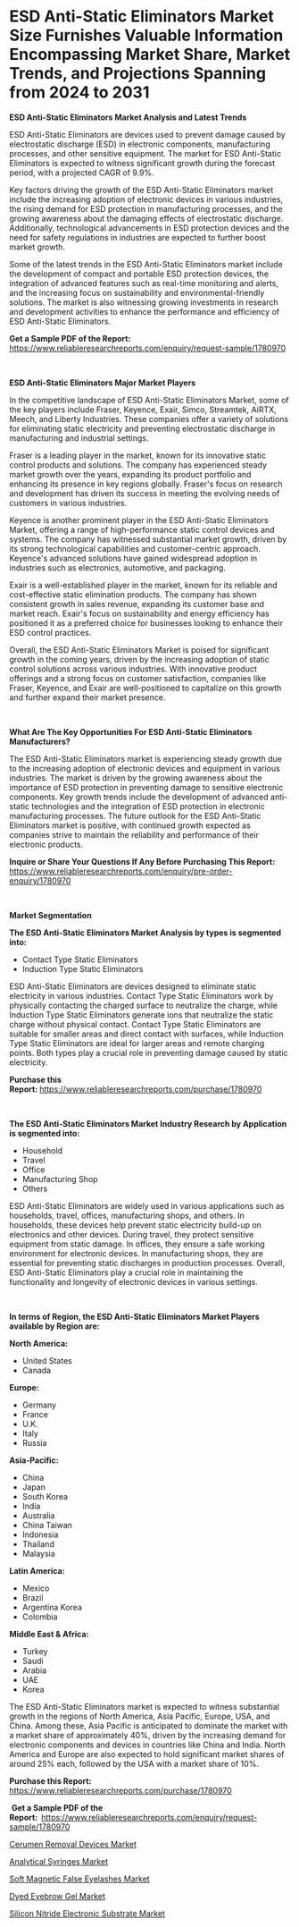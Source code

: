 <p><h1>ESD Anti-Static Eliminators Market Size Furnishes Valuable Information Encompassing Market Share, Market Trends, and Projections Spanning from 2024 to 2031</h1></p><p><strong>ESD Anti-Static Eliminators Market Analysis and Latest Trends</strong></p>
<p><p>ESD Anti-Static Eliminators are devices used to prevent damage caused by electrostatic discharge (ESD) in electronic components, manufacturing processes, and other sensitive equipment. The market for ESD Anti-Static Eliminators is expected to witness significant growth during the forecast period, with a projected CAGR of 9.9%.</p><p>Key factors driving the growth of the ESD Anti-Static Eliminators market include the increasing adoption of electronic devices in various industries, the rising demand for ESD protection in manufacturing processes, and the growing awareness about the damaging effects of electrostatic discharge. Additionally, technological advancements in ESD protection devices and the need for safety regulations in industries are expected to further boost market growth.</p><p>Some of the latest trends in the ESD Anti-Static Eliminators market include the development of compact and portable ESD protection devices, the integration of advanced features such as real-time monitoring and alerts, and the increasing focus on sustainability and environmental-friendly solutions. The market is also witnessing growing investments in research and development activities to enhance the performance and efficiency of ESD Anti-Static Eliminators.</p></p>
<p><strong>Get a Sample PDF of the Report:&nbsp;</strong> <a href="https://www.reliableresearchreports.com/enquiry/request-sample/1780970">https://www.reliableresearchreports.com/enquiry/request-sample/1780970</a></p>
<p>&nbsp;</p>
<p><strong>ESD Anti-Static Eliminators Major Market Players</strong></p>
<p><p>In the competitive landscape of ESD Anti-Static Eliminators Market, some of the key players include Fraser, Keyence, Exair, Simco, Streamtek, AiRTX, Meech, and Liberty Industries. These companies offer a variety of solutions for eliminating static electricity and preventing electrostatic discharge in manufacturing and industrial settings.</p><p>Fraser is a leading player in the market, known for its innovative static control products and solutions. The company has experienced steady market growth over the years, expanding its product portfolio and enhancing its presence in key regions globally. Fraser's focus on research and development has driven its success in meeting the evolving needs of customers in various industries.</p><p>Keyence is another prominent player in the ESD Anti-Static Eliminators Market, offering a range of high-performance static control devices and systems. The company has witnessed substantial market growth, driven by its strong technological capabilities and customer-centric approach. Keyence's advanced solutions have gained widespread adoption in industries such as electronics, automotive, and packaging.</p><p>Exair is a well-established player in the market, known for its reliable and cost-effective static elimination products. The company has shown consistent growth in sales revenue, expanding its customer base and market reach. Exair's focus on sustainability and energy efficiency has positioned it as a preferred choice for businesses looking to enhance their ESD control practices.</p><p>Overall, the ESD Anti-Static Eliminators Market is poised for significant growth in the coming years, driven by the increasing adoption of static control solutions across various industries. With innovative product offerings and a strong focus on customer satisfaction, companies like Fraser, Keyence, and Exair are well-positioned to capitalize on this growth and further expand their market presence.</p></p>
<p>&nbsp;</p>
<p><strong>What Are The Key Opportunities For ESD Anti-Static Eliminators Manufacturers?</strong></p>
<p><p>The ESD Anti-Static Eliminators market is experiencing steady growth due to the increasing adoption of electronic devices and equipment in various industries. The market is driven by the growing awareness about the importance of ESD protection in preventing damage to sensitive electronic components. Key growth trends include the development of advanced anti-static technologies and the integration of ESD protection in electronic manufacturing processes. The future outlook for the ESD Anti-Static Eliminators market is positive, with continued growth expected as companies strive to maintain the reliability and performance of their electronic products.</p></p>
<p><strong>Inquire or Share Your Questions If Any Before Purchasing This Report:</strong> <a href="https://www.reliableresearchreports.com/enquiry/pre-order-enquiry/1780970">https://www.reliableresearchreports.com/enquiry/pre-order-enquiry/1780970</a></p>
<p>&nbsp;</p>
<p><strong>Market Segmentation</strong></p>
<p><strong>The ESD Anti-Static Eliminators Market Analysis by types is segmented into:</strong></p>
<p><ul><li>Contact Type Static Eliminators</li><li>Induction Type Static Eliminators</li></ul></p>
<p><p>ESD Anti-Static Eliminators are devices designed to eliminate static electricity in various industries. Contact Type Static Eliminators work by physically contacting the charged surface to neutralize the charge, while Induction Type Static Eliminators generate ions that neutralize the static charge without physical contact. Contact Type Static Eliminators are suitable for smaller areas and direct contact with surfaces, while Induction Type Static Eliminators are ideal for larger areas and remote charging points. Both types play a crucial role in preventing damage caused by static electricity.</p></p>
<p><strong>Purchase this Report:&nbsp;</strong><a href="https://www.reliableresearchreports.com/purchase/1780970">https://www.reliableresearchreports.com/purchase/1780970</a></p>
<p>&nbsp;</p>
<p><strong>The ESD Anti-Static Eliminators Market Industry Research by Application is segmented into:</strong></p>
<p><ul><li>Household</li><li>Travel</li><li>Office</li><li>Manufacturing Shop</li><li>Others</li></ul></p>
<p><p>ESD Anti-Static Eliminators are widely used in various applications such as households, travel, offices, manufacturing shops, and others. In households, these devices help prevent static electricity build-up on electronics and other devices. During travel, they protect sensitive equipment from static damage. In offices, they ensure a safe working environment for electronic devices. In manufacturing shops, they are essential for preventing static discharges in production processes. Overall, ESD Anti-Static Eliminators play a crucial role in maintaining the functionality and longevity of electronic devices in various settings.</p></p>
<p>&nbsp;</p>
<p><strong>In terms of Region, the ESD Anti-Static Eliminators Market Players available by Region are:</strong></p>
<p>
    <p> <strong> North America: </strong>
        <ul>
            <li>United States</li>
            <li>Canada</li>
        </ul>
        </p> 
    <p> <strong> Europe: </strong>
        <ul>
            <li>Germany</li>
            <li>France</li>
            <li>U.K.</li>
            <li>Italy</li>
            <li>Russia</li>
        </ul>
        </p> 
    <p> <strong> Asia-Pacific: </strong>
        <ul>
            <li>China</li>
            <li>Japan</li>
            <li>South Korea</li>
            <li>India</li>
            <li>Australia</li>
            <li>China Taiwan</li>
            <li>Indonesia</li>
            <li>Thailand</li>
            <li>Malaysia</li>
        </ul>
        </p> 
    <p> <strong> Latin America: </strong>
        <ul>
            <li>Mexico</li>
            <li>Brazil</li>
            <li>Argentina Korea</li>
            <li>Colombia</li>
        </ul>
        </p> 
    <p> <strong> Middle East & Africa: </strong>
        <ul>
            <li>Turkey</li>
            <li>Saudi</li>
            <li>Arabia</li>
            <li>UAE</li>
            <li>Korea</li>
        </ul>
    </p>
    </p>
<p><p>The ESD Anti-Static Eliminators market is expected to witness substantial growth in the regions of North America, Asia Pacific, Europe, USA, and China. Among these, Asia Pacific is anticipated to dominate the market with a market share of approximately 40%, driven by the increasing demand for electronic components and devices in countries like China and India. North America and Europe are also expected to hold significant market shares of around 25% each, followed by the USA with a market share of 10%.</p></p>
<p><strong>Purchase this Report: </strong><a href="https://www.reliableresearchreports.com/purchase/1780970">https://www.reliableresearchreports.com/purchase/1780970</a></p>
<p>&nbsp;<strong>Get a Sample PDF of the Report:&nbsp;&nbsp;</strong><a href="https://www.reliableresearchreports.com/enquiry/request-sample/1780970">https://www.reliableresearchreports.com/enquiry/request-sample/1780970</a></p>
<p><strong></strong></p>
<p><p><a href="https://github.com/santosh758595/Market-Research-Report-List-3/blob/main/cerumen-removal-devices-market.md">Cerumen Removal Devices Market</a></p><p><a href="https://github.com/elizabethdagraca/Market-Research-Report-List-2/blob/main/analytical-syringes-market.md">Analytical Syringes Market</a></p><p><a href="https://issuu.com/reportprime-2/docs/soft-magnetic-false-eyelashes-market-size-2030.ppt">Soft Magnetic False Eyelashes Market</a></p><p><a href="https://issuu.com/reportprime-2/docs/dyed-eyebrow-gel-market-size-2030.pptx">Dyed Eyebrow Gel Market</a></p><p><a href="https://github.com/zjyglelu/Market-Research-Report-List-1/blob/main/silicon-nitride-electronic-substrate-market.md">Silicon Nitride Electronic Substrate Market</a></p></p>